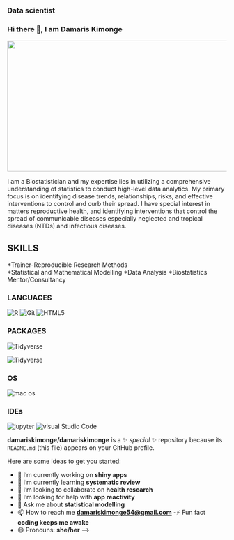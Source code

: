 
### Data scientist
### Hi there 👋, I am Damaris Kimonge


<div align ="center">
  <img src= "https://giphy.com/gifs/stardust-stardustae-classic-computers-4H3Ii5eLChYul9p7NL/giphy.com" width="600" height="300"/>
</div>

I am a Biostatistician and my expertise lies in utilizing a comprehensive understanding of statistics to conduct high-level data analytics. My primary focus is on identifying disease trends, relationships, risks, and effective interventions to control and curb their spread. I have special interest in matters reproductive health, and identifying interventions that control the spread of communicable diseases especially neglected and tropical diseases (NTDs) and infectious diseases.

## SKILLS
*Trainer-Reproducible Research Methods  
*Statistical and Mathematical Modelling 
*Data Analysis 
*Biostatistics Mentor/Consultancy 

### LANGUAGES
![R](https://img.shields.io/badge/R-87CEEB?style=for-the-badge&logo=r&logoColor=RebeccaPurple)
![Git](https://img.shields.io/badge/Git-87CEEB?style=for-the-badge&logo=git&logoColor=RebeccaPurple)
![HTML5](https://img.shields.io/badge/HTML5-87CEEB?style=for-the-badge&logo=html5&logoColor=RebeccaPurple)


### PACKAGES
![Tidyverse](https://img.shields.io/badge/Tidyverse-87CEEB?style=for-the-badge&logo=tidyverse&logoColor=RebeccaPurple)

![Tidyverse](https://img.shields.io/badge/Tidyverse-87CEEB?style=for-the-badge&logo=tidyverse&logoColor=RebeccaPurple)

### OS
![mac os](https://img.shields.io/badge/mac%20os-000000?style=for-the-badge&logo=apple&logoColor=RebeccaPurple)

### IDEs
![jupyter](https://img.shields.io/badge/Jupyter-87CEEB?style=for-the-badge&logo=jupyter&logoColor=RebeccaPurple)
![visual Studio Code](https://img.shields.io/badge/Visual%20Studio%20Code-87CEEB?style=for-the-badge&logo=visual-studio-code)


**damariskimonge/damariskimonge** is a ✨ _special_ ✨ repository because its `README.md` (this file) appears on your GitHub profile.

Here are some ideas to get you started:

- 🔭 I’m currently working on **shiny apps**
- 🌱 I’m currently learning **systematic review**
- 👯 I’m looking to collaborate on **health research**
- 🤔 I’m looking for help with **app reactivity**
- 💬 Ask me about **statistical modelling**
- 📫 How to reach me **damariskimonge54@gmail.com**
-⚡ Fun fact **coding keeps me awake**
- 😄 Pronouns: **she/her**
-->
